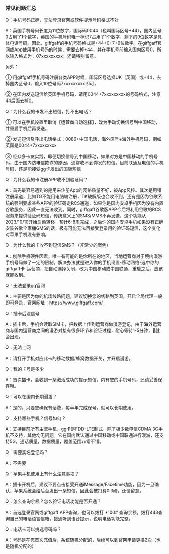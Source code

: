 ### 常见问题汇总
Q：手机号码正确，无法登录官网或软件提示号码格式不对

A：英国手机号码长度为11位数字，国际码0044（也叫国际区号+44），国内区号0占用了1个数字，英国的手机号码唯一标识7占用了1个数字，剩下的9位数字是具体电话号码。因此，giffgaff的手机号码格式是+44+0+7+9位数字。在giffgaff官网或App使用手机号码的时候，需要去掉+44，并在手机号前输入国内区号0​，所以输入格式为：07xxxxxxxxx，还请特别留意​。

另外：

① 用giffgaff手机号码注册各类APP时候，国际区号选择UK（英国）或+44，去掉国内区号0，输入10位号码7xxxxxxxxx即可，

② 在国内发送短信给英国手机号码，请用0044+7xxxxxxxxx的号码格式，注意44后面去掉0。

 

Q：为什么我的卡发不出短信，打不出电话？

①     可以在手机设置里取消【运营商自动选择】，改为手动切换信号到中国移动，并重启手机后再发送。

②     发送短信及呼出电话格式：0086+中国电话，海外区号+海外手机号码，例如英国是0044+7xxxxxxxxx

③     经众多卡友实践，即便切换信号到中国移动，如果对方是中国移动的手机号码，由于国内防电信欺诈的原因，通常收不到你发的短信。目前联通及电信的手机号码，还是能接受gg卡发出的国际短信



Q：为什么我的卡注册APP收不到验证码？

A：首先最容易遇到的是用来注册App的网络质量不好，被App风控。其次是用错注册渠道，比如TG不能用电脑端注册，TK破解版也会收不到，还有是因为谷歌系统的强制要求某些APP的验证码走RCS通道，如果你是国内安卓手机因为没有内置谷歌服务，因此一直无法收到。同时，giffgaff谷歌版APP今后将利用谷歌的RCS服务来提供验证码短信，传统意义上的SMS/MMS不再发送，这个功能从2023/10/10开始启动转移，预计6-8周完成，之后你的国内安卓手机如果没有正确安装谷歌全家桶GMS的话，极有可能无法再接受登录用的验证码短信，这个变化对苹果手机没有影响。



Q：为什么我的卡收不到短信SMS？（非常少的案例）

A：刨除手机硬件因素，唯一有可能的是你所在的地区，当地运营商对于境内漫游手机号码做了一定的限制。解决办法就是进入你的手机设置-移动网络-选中你的giffgaff卡-运营商，把自动选择关闭，改为中国移动或中国联通，重启之后，应该就能收到。

 

Q：无法登录gg官网

A：主要是因为你的机场线路问题，建议切换您的线路到英国，开启全局代理一般即可登录，官网网址：https://www.giffgaff.com/

 

Q：插卡后没信号

A：插卡后，手机会读取SIM卡，把数据上传到运营商做漫游登记，由于海外运营商与国内运营商之间的漫游对接有很多环节和验证过程，耐心等待1-5分钟，📶就会出现。

 

Q：无法上网

A：请打开手机对应此卡的移动数据/蜂窝数据开关，并开启漫游。

 

Q：我的卡号是多少

A：首次插卡，会收到一条激活成功的提示短信，内有您的手机号码，还请妥善保存哦。

 

Q：可以在国内长期漫游？

A：是的，只要您确保有话费，每半年完成保号，就可以长期使用。

 

Q：支持哪些手机？信号如何？

A：支持目前所有主流手机，gg卡是FDD-LTE制式，除了极少数电信CDMA 3G手机不支持，其他均无问题。它在国内默认通过中国移动或中国联通进行漫游，还支持5G，通话质量，数据质量，覆盖范围非常不错。

 

Q：需要实名登记吗？

A：不需要

 

Q：苹果手机使用上有什么注意事项？

A：插卡开机后，建议不要点击接受开通iMessage/Facetime功能，因为一旦确认，苹果系统会给后台发出一条短信，因此会被扣费0.3磅，还请留意。



Q：怎么查询余额？怎么验证电话功能是否开通？

A：首选登录官网或giffgaff APP查询，也可以拨打 *100# 查询余额。拨打443查询自己的电话语言信箱，接通听到语音提示，说明电话功能完整。

 

Q：电话卡可以挑选号码吗？

A：号码是在您首次充值后，系统随机分配的，后续可以到官网申请更换2次（也是随机分配的）
